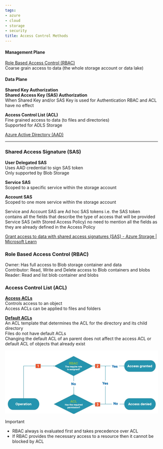 ```yaml
---
tags:
- azure
- cloud
- storage
- security
title: Access Control Methods
---
```


#### Management Plane

[Role Based Access Control (RBAC)](../azure-security-services/role-based-access-control-rbac.md)  
Coarse grain access to data (the whole storage account or data lake)  

#### Data Plane

**Shared Key Authorization**  
**Shared Access Key (SAS) Authorization**  
When Shared Key and/or SAS Key is used for Authentication RBAC and ACL have no effect  

**Access Control List (ACL)**  
Fine grained access to data (to files and directories)  
Supported for ADLS Storage

[Azure Active Directory (AAD)](../azure-security-services/azure-active-directory/azure-active-directory-aad.md)

---

### Shared Access Signature (SAS)

**User Delegated SAS**  
Uses AAD credential to sign SAS token  
Only supported by Blob Storage  

**Service SAS**  
Scoped to a specific service within the storage account  

**Account SAS**  
Scoped to one more service within the storage account

Service and Account SAS are Ad hoc SAS tokens i.e. the SAS token contains all the fields that describe the type of access that will be provided  
Service SAS (with Stored Access Policy) no need to mention all the fields as they are already defined in the Access Policy

[Grant access to data with shared access signatures (SAS) - Azure Storage | Microsoft Learn](https://learn.microsoft.com/en-us/azure/storage/common/storage-sas-overview)  

### Role Based Access Control (RBAC)

Owner: Has full access to Blob storage container and data  
Contributor: Read, Write and Delete access to Blob containers and blobs  
Reader: Read and list blob container and blobs

### Access Control List (ACL)

**<u>Access ACLs</u>**  
Controls access to an object  
Access ACLs can be applied to files and folders

**<u>Default ACLs</u>**  
An ACL template that determines the ACL for the directory and its child directory  
Files do not have default ACLs  
Changing the default ACL of an parent does not affect the access ACL or default ACL of objects that already exist

![Azure Storage Account Authentication|600](../images/azure-storage-account-authentication.png)

 > [!IMPORTANT]
 > * RBAC always is evaluated first and takes precedence over ACL
 > * If RBAC provides the necessary access to a resource then it cannot be blocked by ACL